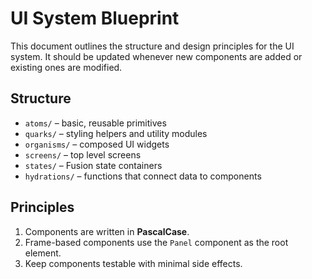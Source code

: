 # UI System Blueprint

This document outlines the structure and design principles for the UI system.
It should be updated whenever new components are added or existing ones are
modified.

## Structure
- `atoms/` – basic, reusable primitives
- `quarks/` – styling helpers and utility modules
- `organisms/` – composed UI widgets
- `screens/` – top level screens
- `states/` – Fusion state containers
- `hydrations/` – functions that connect data to components

## Principles
1. Components are written in **PascalCase**.
2. Frame-based components use the `Panel` component as the root element.
3. Keep components testable with minimal side effects.


